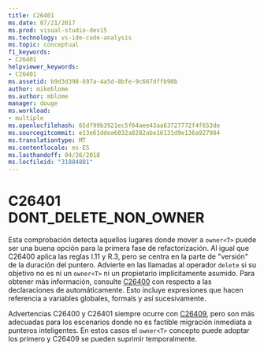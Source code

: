```yaml
---
title: C26401
ms.date: 07/21/2017
ms.prod: visual-studio-dev15
ms.technology: vs-ide-code-analysis
ms.topic: conceptual
f1_keywords:
- C26401
helpviewer_keywords:
- C26401
ms.assetid: b9d3d398-697a-4a5d-8bfe-9c667dffb90b
author: mikeblome
ms.author: mblome
manager: douge
ms.workload:
- multiple
ms.openlocfilehash: 65df99b3921ec5f64aee43aa63727772f4f653de
ms.sourcegitcommit: e13e61ddea6032a8282abe16131d9e136a927984
ms.translationtype: MT
ms.contentlocale: es-ES
ms.lasthandoff: 04/26/2018
ms.locfileid: "31884881"
---
```

# <a name="c26401-dontdeletenonowner"></a>C26401 DONT_DELETE_NON_OWNER
Esta comprobación detecta aquellos lugares donde mover a `owner<T>` puede ser una buena opción para la primera fase de refactorización. Al igual que C26400 aplica las reglas I.11 y R.3, pero se centra en la parte de "versión" de la duración del puntero. Advierte en las llamadas al operador `delete` si su objetivo no es ni un `owner<T>` ni un propietario implícitamente asumido. Para obtener más información, consulte [C26400](c26400.md) con respecto a las declaraciones de automáticamente. Esto incluye expresiones que hacen referencia a variables globales, formals y así sucesivamente.


Advertencias C26400 y C26401 siempre ocurre con [C26409](c26409.md), pero son más adecuadas para los escenarios donde no es factible migración inmediata a punteros inteligentes. En estos casos el `owner<T>` concepto puede adoptar los primero y C26409 se pueden suprimir temporalmente.
